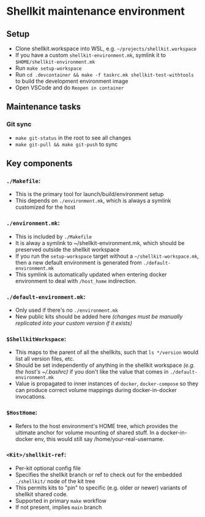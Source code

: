 # Shellkit maintenance environment


## Setup
- Clone shellkit.workspace into WSL, e.g. `~/projects/shellkit.workspace`
- If you have a custom `shellkit-environment.mk`, symlink it to `$HOME/shellkit-environment.mk`
- Run `make setup-workspace`
- Run `cd .devcontainer && make -f taskrc.mk shellkit-test-withtools` to build the development environment image
- Open VSCode and do `Reopen in container`

## Maintenance tasks

### Git sync
- `make git-status` in the root to see all changes
- `make git-pull && make git-push` to sync

## Key components

### `./Makefile`:
- This is the primary tool for launch/build/environment setup
- This depends on `./environment.mk`, which is always a symlink customized for the host

### `./environment.mk`:
- This is included by `./Makefile`
- It is alway a symlink to ~/shellkit-environment.mk, which should be preserved outside the shellkit workspace
- If you run the `setup-workspace` target without a `~/shellkit-workspace.mk`, then a new default environment is generated from `./default-environment.mk`
- This symlink is automatically updated when entering docker environment to deal with `/host_home` indirection.

### `./default-environment.mk`:
- Only used if there's no `./environment.mk`
- New public kits should be added here *(changes must be manually replicated into your custom version if it exists)*

### `$ShellkitWorkspace`:
- This maps to the parent of all the shellkits, such that `ls */version` would list all version files, etc.
- Should be set independently of anything in the shellkit workspace *(e.g. the host's ~/.bashrc)*  if you don't like the value that comes in `./default-environment.mk`
- Value is propagated to inner instances of `docker`, `docker-compose` so they can produce correct volume mappings during docker-in-docker invocations.

### `$HostHome`:
- Refers to the host environment's HOME tree, which provides the ultimate anchor for volume mounting of shared stuff.  In a docker-in-docker env, this would still say /home/your-real-username.

### `<Kit>/shellkit-ref`:
- Per-kit optional config file
- Specifies the shellkit branch or ref to check out for the embedded `./shellkit/` node of the kit tree
- This permits kits to "pin" to specific (e.g. older or newer) variants of shellkit shared code.
- Supported in primary `make` workflow
- If not present, implies `main` branch
